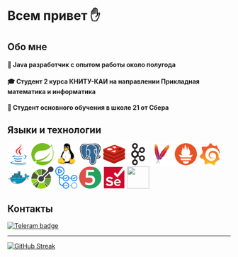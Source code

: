 # Всем привет ✋

## Обо мне

#### 🏢 Java разработчик с опытом работы около полугода
#### 🎓 Студент 2 курса КНИТУ-КАИ на направлении Прикладная математика и информатика
#### 🏫 Студент основного обучения в школе 21 от Сбера

## Языки и технологии

<div>
  <img src="https://github.com/devicons/devicon/blob/master/icons/java/java-original.svg" width = 50 height = 50></img>
  <img src="https://github.com/devicons/devicon/blob/master/icons/spring/spring-original.svg" width = 50 height = 50></img>
  <img src = "https://github.com/devicons/devicon/blob/master/icons/linux/linux-original.svg" width = 50 height = 50></img>
  <img src="https://github.com/devicons/devicon/blob/master/icons/postgresql/postgresql-original.svg" width = 50 height = 50></img>
  <img src="https://github.com/devicons/devicon/blob/master/icons/redis/redis-original.svg" width = 50 height = 50></img>
  <img src="https://github.com/devicons/devicon/blob/master/icons/apachekafka/apachekafka-original.svg" width = 50 height = 50></img>
  <img src="https://github.com/devicons/devicon/blob/master/icons/maven/maven-original.svg" width = 50 height = 50></img>
  <img src="https://github.com/devicons/devicon/blob/master/icons/prometheus/prometheus-original.svg" width = 50 height = 50></img>
  <img src="https://github.com/devicons/devicon/blob/master/icons/grafana/grafana-original.svg" width = 50 height = 50></img>
  <img src="https://github.com/devicons/devicon/blob/master/icons/docker/docker-original.svg" width = 50 height = 50></img>
  <img src="https://github.com/devicons/devicon/blob/master/icons/openapi/openapi-original.svg" width = 50 height = 50></img>
  <img src="https://github.com/devicons/devicon/blob/master/icons/githubactions/githubactions-original.svg" width = 50 height = 50></img>
  <img src="https://github.com/devicons/devicon/blob/master/icons/junit/junit-original.svg" width = 50 height = 50></img>
  <img src="https://github.com/devicons/devicon/blob/master/icons/selenium/selenium-original.svg" width = 50 height = 50></img>
  <img src="https://jmeter.apache.org/images/jmeter_square.png" width = 50 height = 50></img>
</div>

## Контакты

<a href = "t.me/LifeLikeBoxOfChocolates">
<img src="https://img.shields.io/badge/Telegram-blue?style=for-the-badge&logo=Telegram&logoColor=white" alt="Teleram badge"/>
</a>

---- 


[![GitHub Streak](http://github-readme-streak-stats.herokuapp.com?user=waterwa1ker)](https://git.io/streak-stats)
